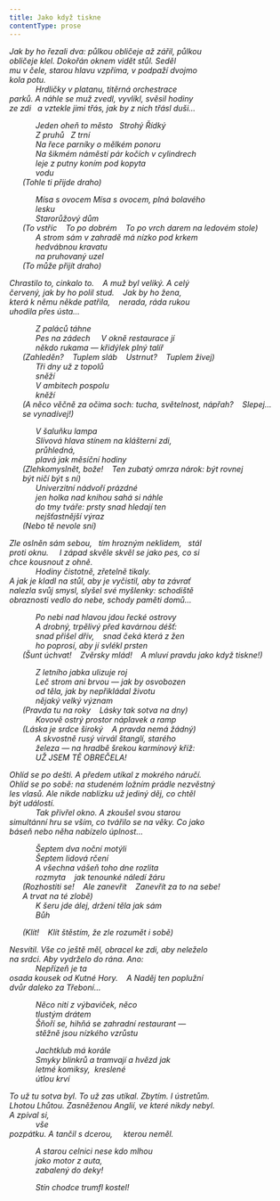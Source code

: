 ```yaml
---
title: Jako když tiskne
contentType: prose
---
```


<section>

_Jak by ho řezali dva: půlkou obličeje až zářil, půlkou  
obličeje klel. Dokořán oknem vidět stůl. Seděl  
mu v čele, starou hlavu vzpříma, v podpaží dvojmo  
kola potu.  
            Hrdličky v platanu, titěrná orchestrace  
parků. A náhle se muž zvedl, vyvlíkl, svěsil hodiny  
ze zdi   a vztekle jimi třás, jak by z nich třásl duši…_

</section>

<section>

            _Jeden oheň to město   Strohý Řídký  
            Z pruhů   Z trní  
            Na řece parníky o mělkém ponoru  
            Na šikmém náměstí pár kočích v cylindrech  
            leje z putny koním pod kopyta  
            vodu  
      (Tohle ti přijde draho)_

</section>

<section>

            _Mísa s ovocem Mísa s ovocem, plná bolavého  
            lesku  
            Starorůžový dům  
      (To vstříc    To po dobrém    To po vrch darem na ledovém stole)  
            A strom sám v zahradě má nízko pod krkem  
            hedvábnou kravatu  
            na pruhovaný uzel  
      (To může přijít draho)_

</section>

<section>

_Chrastilo to, cinkalo to.    A muž byl veliký. A celý  
červený, jak by ho polil stud.    Jak by ho žena,  
která k němu někde patřila,    nerada, ráda rukou  
uhodila přes ústa…_

</section>

<section>

            _Z paláců táhne  
            Pes na zádech     V okně restaurace jí  
            někdo rukama — křidýlek plný talíř  
      (Zahleděn?    Tuplem sláb    Ustrnut?    Tuplem živej)  
            Tři dny už z topolů  
            sněží  
            V ambitech pospolu  
            kněží  
      (A něco věčně za očima soch: tucha, světelnost, nápřah?    Slepej…  
      se vynadívej!)_

</section>

<section>

            _V šaluňku lampa  
            Slívová hlava stínem na klášterní zdi,  
            průhledná,  
            plavá jak měsíční hodiny  
      (Zlehkomyslnět, bože!    Ten zubatý omrza nárok: být rovnej  
      být ničí být s ní)  
            Univerzitní nádvoří prázdné  
            jen holka nad knihou sahá si náhle  
            do tmy tváře: prsty snad hledají ten  
            nejšťastnější výraz  
      (Nebo tě nevole sní)_

</section>

<section>

_Zle oslněn sám sebou,   tím hrozným neklidem,   stál  
proti oknu.     I západ skvěle skvěl se jako pes, co si  
chce kousnout z ohně.  
            Hodiny čistotně, zřetelně tikaly.  
A jak je kladl na stůl, aby je vyčistil, aby ta závrať  
nalezla svůj smysl, slyšel své myšlenky: schodiště  
obraznosti vedlo do nebe, schody paměti domů…_

</section>

<section>

            _Po nebi nad hlavou jdou řecké ostrovy  
            A drobný, trpělivý před kavárnou déšť:  
            snad přišel dřív,    snad čeká která z žen  
            ho poprosí, aby jí svlékl prsten  
      (Šunt úchvat!    Zvěrsky mlád!    A mluví pravdu jako když tiskne!)_

</section>

<section>

            _Z letního jabka ulizuje roj  
            Leč strom ani brvou — jak by osvobozen  
            od těla, jak by nepřikládal životu  
            nějaký velký význam  
      (Pravda tu na roky    Lásky tak sotva na dny)  
            Kovově ostrý prostor náplavek a ramp  
      (Láska je srdce široký    A pravda nemá žádný)  
            A skvostně rusý virvál štanglí, starého  
            železa — na hradbě šrekou karmínový kříž:  
            UŽ JSEM TĚ OBREČELA!_

</section>

<section>

_Ohlíd se po dešti. A předem utíkal z mokrého náručí.  
Ohlíd se po sobě: na studeném ložním prádle nezvěstný  
les vlasů. Ale nikde nablízku už jediný děj, co chtěl  
být událostí.  
            Tak přivřel okno. A zkoušel svou starou  
simultánní hru se vším, co tvářilo se na věky. Co jako  
báseň nebo něha nabízelo úplnost…_

</section>

<section>

            _Šeptem dva noční motýli  
            Šeptem lidová rčení  
            A všechna vášeň toho dne rozlita  
            rozmyta    jak tenounké náledí žáru  
      (Rozhostiti se!    Ale zanevřít    Zanevřít za to na sebe!  
      A trvat na té zlobě)  
            K šeru jde álej, držení těla jak sám  
            Bůh_

</section>

<section>

      _(Klít!    Klít štěstím, že zle rozumět i sobě)_

</section>

<section>

_Nesvítil. Vše co ještě měl, obracel ke zdi, aby neleželo  
na srdci. Aby vydrželo do rána. Ano:  
            Nepřízeň je ta  
osada kousek od Kutné Hory.    A Naděj ten poplužní  
dvůr daleko za Třeboní…_

</section>

<section>

            _Něco nití z výbaviček, něco  
            tlustým drátem  
            Šňoří se, hihňá se zahradní restaurant —  
            stěžně jsou nízkého vzrůstu_

</section>

<section>

            _Jachtklub má korále  
            Smyky blinkrů a tramvají a hvězd jak  
            letmé komiksy,  kreslené  
            útlou krví_

</section>

<section>

_To už tu sotva byl. To už zas utíkal. Zbytím. I ústretům.  
Lhotou Lhůtou. Zasněženou Anglií, ve které nikdy nebyl.  
A zpíval si,  
            vše  
pozpátku. A tančil s dcerou,     kterou neměl._

</section>

<section>

            _A starou celnici nese kdo mlhou  
            jako motor z auta,  
            zabalený do deky!_

</section>

<section>

            _Stín chodce trumfl kostel!_

</section>
